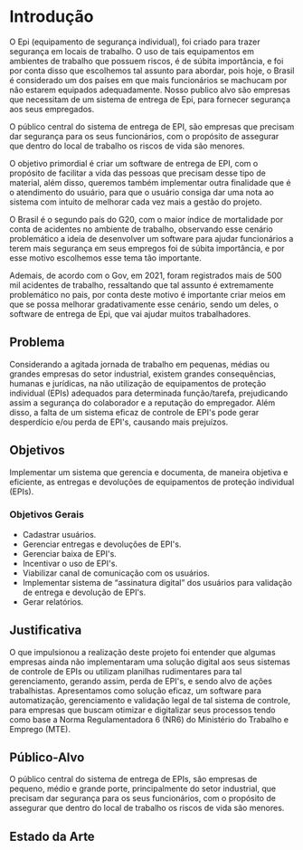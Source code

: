 # Introdução

O Epi (equipamento de segurança individual), foi criado para trazer segurança em locais de trabalho. O uso de tais equipamentos em ambientes de trabalho que possuem riscos, é de súbita importância, e foi por conta disso que escolhemos tal assunto para abordar, pois hoje, o Brasil é considerado um dos países em que mais funcionários se machucam por não estarem equipados adequadamente. Nosso publico alvo são empresas que necessitam de um sistema de entrega de Epi, para fornecer segurança aos seus empregados.

O público central do sistema de entrega de EPI, são empresas que precisam dar segurança para os seus funcionários, com o propósito de assegurar que dentro do local de trabalho os riscos de vida são menores. 

O objetivo primordial é criar um software de entrega de EPI, com o propósito de facilitar a vida das pessoas que precisam desse tipo de material, além disso, queremos também implementar outra finalidade que é o atendimento do usuário, para que o usuário consiga dar uma nota ao sistema com intuito de melhorar cada vez mais a gestão do projeto.

O Brasil é o segundo país do G20, com o maior índice de mortalidade por conta de acidentes no ambiente de trabalho, observando esse cenário problemático a ideia de desenvolver um software para ajudar funcionários a terem mais segurança em seus empregos foi de súbita importância, e por esse motivo escolhemos esse tema tão importante.
 
Ademais, de acordo com o Gov,  em 2021, foram registrados mais de 500 mil acidentes de trabalho, ressaltando que tal assunto é extremamente problemático no pais, por conta deste motivo é importante criar meios em que se possa melhorar gradativamente esse cenário, sendo um deles, o software de entrega de Epi, que vai ajudar muitos trabalhadores.

## Problema
Considerando a agitada jornada de trabalho em pequenas, médias ou grandes empresas do setor industrial, existem grandes consequências, humanas e jurídicas, na não utilização de equipamentos de proteção individual (EPIs) adequados para determinada função/tarefa, prejudicando assim a segurança do colaborador e a reputação do empregador. Além disso, a falta de um sistema eficaz de controle de EPI's pode gerar desperdício e/ou perda de EPI's, causando mais prejuízos.

## Objetivos

Implementar um sistema que gerencia e documenta, de maneira objetiva e eficiente, as entregas e devoluções de equipamentos de proteção individual (EPIs).

### Objetivos Gerais

<ul>
 <li>Cadastrar usuários.</li>
 <li>Gerenciar entregas e devoluçôes de EPI's.</li>
 <li>Gerenciar baixa de EPI's.</li>
 <li>Incentivar o uso de EPI's.</li>
 <li>Viabilizar canal de comunicação com os usuários.</li>
 <li>Implementar sistema de “assinatura digital” dos usuários para validação de entrega e devolução de EPI's.</li>
 <li>Gerar relatórios.</li>
 </ul>

## Justificativa

O que impulsionou a realização deste projeto foi entender que algumas empresas ainda não implementaram uma solução digital aos seus sistemas de controle de EPIs ou utilizam planilhas rudimentares para tal gerenciamento, gerando assim, perda de EPI's, e sendo alvo de ações trabalhistas. Apresentamos como solução eficaz, um software para automatização, gerenciamento e validação legal de tal sistema de controle, para empresas que buscam otimizar e digitalizar seus processos tendo como base a Norma Regulamentadora 6 (NR6) do Ministério do Trabalho e Emprego (MTE).

## Público-Alvo

O público central do sistema de entrega de EPIs, são empresas de pequeno, médio e grande porte, principalmente do setor industrial, que precisam dar segurança para os seus funcionários, com o propósito de assegurar que dentro do local de trabalho os riscos de vida são menores. 

## Estado da Arte
